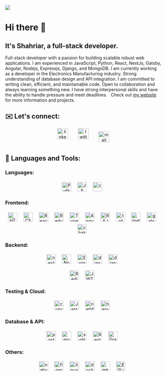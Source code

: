 ![](https://visitor-badge.laobi.icu/badge?page_id=shahsau.shahsau)
# Hi there 👋 
## It's Shahriar, a full-stack developer.
<!-- - <div>
<div>
  <img alt="Coder GIF" height=200 width=350 src="https://cdn.dribbble.com/users/730703/screenshots/6581243/avento.gif" align="right"/>
</div>-->

<!-- - 🔭  I’m currently sharpening my knowledge of React Native.
- 👯  I’m looking to collaborate on any interesting project.
- 💬  Ask me anything about programming. -->
<!-- <div>-->
<p>
Full-stack developer with a passion for building scalable robust web applications. I am experienced in JavaScript, Python, React, NextJs, Gatsby, Angular, Nodejs, Expressjs, Django, and  MongoDB. I am currently working as a developer in the Electronics Manufacturing industry. Strong understanding of database design and API integration. I am committed to writing clean, efficient, and maintainable code. Open to collaboration and always learning something new. I have strong interpersonal skills and have the ability to handle pressure and meet deadlines.&nbsp;&nbsp;
Check out <a href="https://shahsau.herokuapp.com/"> my website </a> for more information and projects.
</p>
<!-- <div>-->
<!-- <div>-->
<!--
- 👨🏽‍💻  I'm working as a software developer.
- 🔭  I’m currently sharpening my knowledge of Typescript and Redux.
- 👯  I’m looking to collaborate on any project.
- 💬  Ask me about anything about programming. -->

## ✉️ Let's connect:
<p align="center">
<!--  <a href="https://shahsau.herokuapp.com/" target="_blank" rel="noopener noreferrer"> <img src="https://img.shields.io/badge/website-000000?style=for-the-badge&logo=About.me&logoColor=white" alt="website" height="35" style="vertical-align:top; margin:10px"> </a>&nbsp;&nbsp; -->
 <a href="https://www.linkedin.com/in/shahriar-saurov/" target="_blank" rel="noopener noreferrer"> <img  src="https://img.shields.io/badge/LinkedIn-0077B5?style=for-the-badge&logo=linkedin&logoColor=white" alt="linkedin" height="35" style="vertical-align:top; margin:0px 10px"></a>&nbsp;&nbsp;
 <a href="https://twitter.com/saurov_shahriar" target="_blank" rel="noopener noreferrer"> <img  src="https://img.shields.io/badge/Twitter-1DA1F2?style=for-the-badge&logo=twitter&logoColor=white" alt="twitter" height="35" style="vertical-align:top; margin:0px 10px"></a>&nbsp;&nbsp;
 <a href="mailto:shahriarksaurov@gmail.com"> <img src="https://img.shields.io/badge/Gmail-D14836?style=for-the-badge&logo=gmail&logoColor=white" alt="mail" height="35" style="vertical-align:top; margin:10px"></a>
</p>
 
## 🧰 Languages and Tools: 
### Languages:
<div align="center">
  <img src="https://img.shields.io/badge/Python-3776AB?style=for-the-badge&logo=python&logoColor=white" alt="Python" height="30" style="vertical-align:top; margin:4px">&nbsp;&nbsp;
 <img src="https://img.shields.io/badge/JavaScript-323330?style=for-the-badge&logo=javascript&logoColor=F7DF1E" alt="JS" height="30" style="vertical-align:top; margin:4px">&nbsp;&nbsp;
<!--   <img src="https://img.shields.io/badge/C%23-239120?style=for-the-badge&logo=c-sharp&logoColor=white" alt="c-sharp" height="30" style="vertical-align:top; margin:4px">&nbsp;&nbsp; -->
 <img src="https://img.shields.io/badge/C-00599C?style=for-the-badge&logo=c&logoColor=white" alt="c" height="30" style="vertical-align:top; margin:4px">&nbsp;&nbsp;
</div>

<!--ALL badges-->
<!--https://github.com/Ileriayo/markdown-badges-->
### Frontend:
<div align="center">
<img src="https://img.shields.io/badge/HTML5-E34F26?style=for-the-badge&logo=html5&logoColor=white" alt="HTML5" height="30" style="vertical-align:top; margin:4px">&nbsp;&nbsp;
 <img src="https://img.shields.io/badge/CSS3-1572B6?style=for-the-badge&logo=css3&logoColor=white" alt="CSS3" height="30" style="vertical-align:top; margin:4px">&nbsp;&nbsp;
 <img src="https://img.shields.io/badge/React-20232A?style=for-the-badge&logo=react&logoColor=61DAFB" alt="React" height="30" style="vertical-align:top; margin:4px">&nbsp;&nbsp;
 <img src="https://img.shields.io/badge/redux-%23593d88.svg?style=for-the-badge&logo=redux&logoColor=white" alt="Redux" height="30" style="vertical-align:top; margin:4px">&nbsp;&nbsp;
 <img src="https://img.shields.io/badge/TypeScript-007ACC?style=for-the-badge&logo=typescript&logoColor=white" alt="Typescript" height="30" style="vertical-align:top; margin:4px">&nbsp;&nbsp;
<!-- <img src="https://img.shields.io/badge/Sass-CC6699?style=for-the-badge&logo=sass&logoColor=white" alt="sass" height="30" style="vertical-align:top; margin:4px">&nbsp;&nbsp; -->
 <img src="https://img.shields.io/badge/angular-%23DD0031.svg?style=for-the-badge&logo=angular&logoColor=whitee" alt="Angular" height="30" style="vertical-align:top; margin:4px">&nbsp;&nbsp;
 <img src="https://img.shields.io/badge/rxjs-%23B7178C.svg?style=for-the-badge&logo=reactivex&logoColor=white"  alt="RXJS" height="30" style="vertical-align:top; margin:4px">&nbsp;&nbsp;
  <img src="https://img.shields.io/badge/Tailwind_CSS-38B2AC?style=for-the-badge&logo=tailwind-css&logoColor=white" alt="tailwind" height="30" style="vertical-align:top; margin:4px">&nbsp;&nbsp;
<!--  <img src="https://img.shields.io/badge/Bootstrap-563D7C?style=for-the-badge&logo=bootstrap&logoColor=white"  alt="bootstrap" height="30" style="vertical-align:top; margin:4px">&nbsp;&nbsp; -->
 <img src="https://img.shields.io/badge/Material%20UI-007FFF?style=for-the-badge&logo=mui&logoColor=white" alt="material-UI" height="30" style="vertical-align:top; margin:4px">&nbsp;&nbsp;
 <img src="https://img.shields.io/badge/Gatsby-%23663399.svg?style=for-the-badge&logo=gatsby&logoColor=white" alt="gatsby-js" height="30" style="vertical-align:top; margin:4px">&nbsp;&nbsp; 
   <img src="https://img.shields.io/badge/chakra-%234ED1C5.svg?style=for-the-badge&logo=chakraui&logoColor=white" alt="chakra-ui" height="30" style="vertical-align:top; margin:4px">&nbsp;&nbsp; 


 </div>
 
 ### Backend:
 <div align="center">
   <img src="https://img.shields.io/badge/next.js-000000?style=for-the-badge&logo=nextdotjs&logoColor=white" alt="next-js" height="30" style="vertical-align:top; margin:4px">&nbsp;&nbsp; 
  <img src="https://img.shields.io/badge/Node.js-339933?style=for-the-badge&logo=nodedotjs&logoColor=white" alt="Node" height="30" style="vertical-align:top; margin:4px">&nbsp;&nbsp;
 <img src="https://img.shields.io/badge/express.js-%23404d59.svg?style=for-the-badge&logo=express&logoColor=%2361DAFB" alt="Express" height="30" style="vertical-align:top; margin:4px">&nbsp;&nbsp;
  <img src="https://img.shields.io/badge/Django-092E20?style=for-the-badge&logo=django&logoColor=white" alt="django" height="30" style="vertical-align:top; margin:4px">&nbsp;&nbsp;
<img src="https://img.shields.io/badge/django%20rest-ff1709?style=for-the-badge&logo=django&logoColor=white" alt="django-rest" height="30" style="vertical-align:top; margin:4px">&nbsp;&nbsp;
<!--    <img src="https://img.shields.io/badge/Flask-000000?style=for-the-badge&logo=flask&logoColor=white" alt="flask" height="30" style="vertical-align:top; margin:4px">&nbsp;&nbsp; -->
<!--  <img src="https://img.shields.io/badge/firebase-ffca28?style=for-the-badge&logo=firebase&logoColor=black" alt="Firebase" height="30" style="vertical-align:top; margin:4px">&nbsp;&nbsp; -->
   
<img src="https://img.shields.io/badge/redis-CC0000.svg?&style=for-the-badge&logo=redis&logoColor=white" alt="Redis" height="30" style="vertical-align:top; margin:4px">&nbsp;&nbsp;
 <img src="https://img.shields.io/badge/JWT-000000?style=for-the-badge&logo=JSON%20web%20tokens&logoColor=white" alt="JWT" height="30" style="vertical-align:top; margin:4px">&nbsp;&nbsp;
 </div>
   
 ### Testing & Cloud:
 <div align="center">
<!--  <img src="https://img.shields.io/badge/Mocha-8D6748?style=for-the-badge&logo=Mocha&logoColor=white" alt="mocha" height="30" style="vertical-align:top; margin:4px">&nbsp;&nbsp; -->
<img src="https://img.shields.io/badge/-cypress-%23E5E5E5?style=for-the-badge&logo=cypress&logoColor=058a5e" alt="cypress" height="30" style="vertical-align:top; margin:4px">&nbsp;&nbsp;
 <img src="https://img.shields.io/badge/-jest-%23C21325?style=for-the-badge&logo=jest&logoColor=white" alt="Jest" height="30" style="vertical-align:top; margin:4px">&nbsp;&nbsp;
 <img src="https://img.shields.io/badge/Netlify-00C7B7?style=for-the-badge&logo=netlify&logoColor=white" alt="netlify" height="30" style="vertical-align:top; margin:4px">&nbsp;&nbsp;
 <img src="https://img.shields.io/badge/Heroku-430098?style=for-the-badge&logo=heroku&logoColor=white" alt="heroku" height="30" style="vertical-align:top; margin:4px">&nbsp;&nbsp;
 </div>

### Database & API:
<div align="center">
 <img src="https://img.shields.io/badge/PostgreSQL-316192?style=for-the-badge&logo=postgresql&logoColor=white" alt="postgre" height="30" style="vertical-align:top; margin:4px">&nbsp;&nbsp;
 <img src="https://img.shields.io/badge/MongoDB-4EA94B?style=for-the-badge&logo=mongodb&logoColor=white" alt="mongo" height="30" style="vertical-align:top; margin:4px">&nbsp;&nbsp;	
<img src="https://img.shields.io/badge/SQLite-07405E?style=for-the-badge&logo=sqlite&logoColor=white" alt="sqlite" height="30" style="vertical-align:top; margin:4px">&nbsp;&nbsp;	
<img src="https://img.shields.io/badge/restapi-109989?style=for-the-badge&logo=FASTAPI&logoColor=white" alt="Rest Api" height="30" style="vertical-align:top; margin:4px">&nbsp;&nbsp;
<img src="https://img.shields.io/badge/GraphQl-E10098?style=for-the-badge&logo=graphql&logoColor=white" alt="GraphQl" height="30" style="vertical-align:top; margin:4px">&nbsp;&nbsp;
</div>

### Others:
<div align="center">
<img src="https://img.shields.io/badge/React_Native-20232A?style=for-the-badge&logo=react&logoColor=61DAFB" alt="native" height="30" style="vertical-align:top; margin:4px">&nbsp;&nbsp;
<img src="https://img.shields.io/badge/Figma-F24E1E?style=for-the-badge&logo=figma&logoColor=white" alt="figma" height="30" style="vertical-align:top; margin:4px">&nbsp;&nbsp;
<img src="https://img.shields.io/badge/Linux-FCC624?style=for-the-badge&logo=linux&logoColor=black" alt="linux" height="30" style="vertical-align:top; margin:4px">&nbsp;&nbsp;
<img src="https://img.shields.io/badge/Docker-2CA5E0?style=for-the-badge&logo=docker&logoColor=white" alt="docker" height="30" style="vertical-align:top; margin:4px">&nbsp;&nbsp;
 <img src="https://img.shields.io/badge/webpack-%238DD6F9.svg?style=for-the-badge&logo=webpack&logoColor=black" alt="webpack" height="30" style="vertical-align:top; margin:4px">&nbsp;&nbsp;
  <img src="https://img.shields.io/badge/ESLint-4B3263?style=for-the-badge&logo=eslint&logoColor=white" alt="ESLint" height="30" style="vertical-align:top; margin:4px">&nbsp;&nbsp;
<!--   <img src="https://img.shields.io/badge/githubactions-%232671E5.svg?style=for-the-badge&logo=githubactions&logoColor=white" alt="GitHUbAction" height="30" style="vertical-align:top; margin:4px">&nbsp;&nbsp; -->
</div>

<!--
 ## :trophy: My Github Stats:
<div align="center">
<img src="https://github-readme-stats.vercel.app/api?username=shahsau&&show_icons=true&title_color=ffffff&icon_color=bb2acf&text_color=daf7dc&bg_color=151515" alt="My github stats" >
<!-- <img  src="https://github-readme-streak-stats.herokuapp.com?user=shahsau&theme=vue-dark&hide_border=true&date_format=M%20j%5B%2C%20Y%5D" alt="My github stats" />-->
<!--  <img src="https://github-readme-stats.vercel.app/api/top-langs/?username=shahsau&layout=compact&theme=dark&hide_border=true" /> -->
<!-- 
 </div> 
-->
